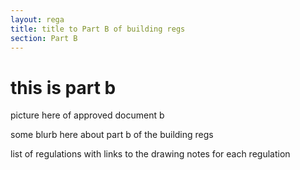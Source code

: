 ```yaml
---
layout: rega
title: title to Part B of building regs
section: Part B
---
```


# this is part b 

picture here of approved document b

some blurb here about part b of the building regs

list of regulations with links to the drawing notes for each regulation